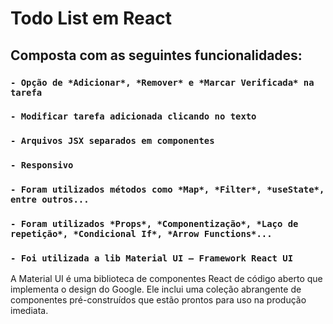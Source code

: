 # Todo List em React

## Composta com as seguintes funcionalidades:

### `- Opção de *Adicionar*, *Remover* e *Marcar Verificada* na tarefa`
### `- Modificar tarefa adicionada clicando no texto`
### `- Arquivos JSX separados em componentes`
### `- Responsivo`
### `- Foram utilizados métodos como *Map*, *Filter*, *useState*, entre outros...`
### `- Foram utilizados *Props*, *Componentização*, *Laço de repetição*, *Condicional If*, *Arrow Functions*...`
### `- Foi utilizada a lib Material UI – Framework React UI`
<p>A Material UI é uma biblioteca de componentes React de código aberto que implementa o design do Google. Ele inclui uma coleção abrangente de componentes pré-construídos que estão prontos para uso na produção imediata.</p>
